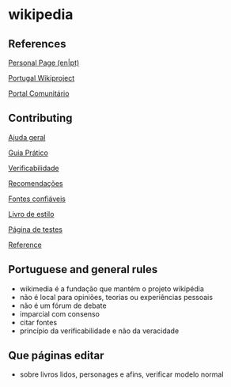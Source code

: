 # wikipedia

## References


[Personal Page (en|pt)](https://pt.wikipedia.org/wiki/User:Jo%C3%A3o_A._Rodrigues) 

[Portugal Wikiproject](https://en.wikipedia.org/wiki/Wikipedia:WikiProject_Portugal)

[Portal Comunitário](https://pt.wikipedia.org/wiki/Wikip%C3%A9dia:Portal_comunit%C3%A1rio)


## Contributing

[Ajuda geral](https://pt.wikipedia.org/wiki/Ajuda:%C3%8Dndice)

[Guia Prático](https://pt.wikipedia.org/wiki/Ajuda:Guia_pr%C3%A1tico)

[Verificabilidade](https://pt.wikipedia.org/wiki/Wikip%C3%A9dia:Verificabilidade)

[Recomendações](https://pt.wikipedia.org/wiki/Wikip%C3%A9dia:Lista_de_recomenda%C3%A7%C3%B5es)

[Fontes confiáveis](https://pt.wikipedia.org/wiki/Wikip%C3%A9dia:Fontes_confi%C3%A1veis)

[Livro de estilo](https://pt.wikipedia.org/wiki/Wikip%C3%A9dia:Livro_de_estilo)

[Página de testes](https://pt.wikipedia.org/wiki/Wikip%C3%A9dia:P%C3%A1gina_de_testes)

[Reference](https://en.wikipedia.org/wiki/Wikipedia:Contributing_to_Wikipedia)

## Portuguese and general rules

* wikimedia é a fundação que mantém o projeto wikipédia
* não é local para opiniões, teorias ou experiências pessoais
* não é um fórum de debate
* imparcial com consenso
* citar fontes
* princípio da verificabilidade e não da veracidade


## Que páginas editar

* sobre livros lidos, personages e afins, verificar modelo normal

